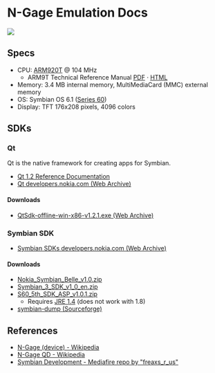 # N-Gage Emulation Docs

![ ](https://github.com/loociano/N-Gage-emu-docs/blob/master/ngage-motherboard.png?raw=true)

## Specs

* CPU: [ARM920T](https://en.wikipedia.org/wiki/ARM9#ARM920T) @ 104 MHz
  * ARM9T Technical Reference Manual [PDF](http://www.atmel.com/Images/ARM_920T_TRM.pdf) · [HTML](http://infocenter.arm.com/help/index.jsp?topic=/com.arm.doc.ddi0151c/I1004722.html)
* Memory: 3.4 MB internal memory, MultiMediaCard (MMC) external memory
* OS: Symbian OS 6.1 ([Series 60](https://en.wikipedia.org/wiki/S60_(software_platform)))
* Display: TFT 176x208 pixels, 4096 colors

## SDKs

### Qt

Qt is the native framework for creating apps for Symbian.

* [Qt 1.2 Reference Documentation](http://doc.qt.io/archives/sdk-1.2/index.html)
* [Qt developers.nokia.com (Web Archive)](http://web.archive.org/web/20141022024208/http://developer.nokia.com/community/wiki/Qt)

#### Downloads

* [QtSdk-offline-win-x86-v1.2.1.exe (Web Archive)](http://web.archive.org/web/20141022024208/http://jenkins.taulabs.org/distfiles/QtSdk-offline-win-x86-v1.2.1.exe)

### Symbian SDK

* [Symbian SDKs developers.nokia.com (Web Archive)](http://web.archive.org/web/20141028092534/http://developer.nokia.com/community/wiki/Symbian_C%2B%2B#Symbian_SDKs)

#### Downloads 

* [Nokia_Symbian_Belle_v1.0.zip](http://www.mediafire.com/file/opi77jbdin2r4lv/Nokia_Symbian_Belle_v1.0.zip)
* [Symbian_3_SDK_v1_0_en.zip](http://www.mediafire.com/download/3g3e3ayb3lxqngc/Symbian_3_SDK_v1_0_en.zip)
* [S60_5th_SDK_ASP_v1.0.1.zip](http://www.mediafire.com/download/mbahmx9nyry45vj/S60_5th_SDK_ASP_v1.0.1.zip)
  * Requires [JRE 1.4](http://www.oracle.com/technetwork/java/javasebusiness/downloads/java-archive-downloads-javase14-419411.html) (does not work with 1.8)
* [symbian-dump (Sourceforge)](https://sourceforge.net/projects/symbiandump/)

## References

* [N-Gage (device) - Wikipedia](https://en.wikipedia.org/wiki/N-Gage_(device))
* [N-Gage QD - Wikipedia](https://en.wikipedia.org/wiki/N-Gage_QD)
* [Symbian Development - Mediafire repo by "freaxs_r_us"](https://www.mediafire.com/folder/79jhy594xb3uk/Symbian_Development)
